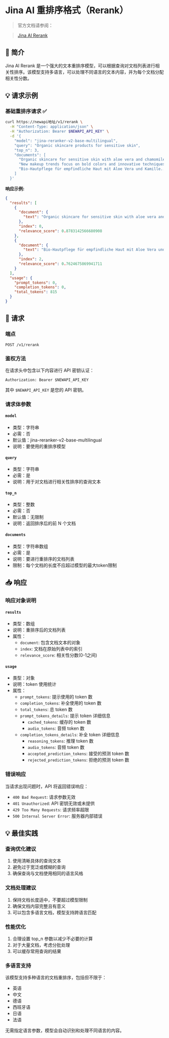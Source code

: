 # Jina AI 重排序格式（Rerank）

> 官方文档请参阅：

> [Jina AI Rerank](https://jina.ai/reranker)

## 📝 简介

Jina AI Rerank 是一个强大的文本重排序模型，可以根据查询对文档列表进行相关性排序。该模型支持多语言，可以处理不同语言的文本内容，并为每个文档分配相关性分数。

## 💡 请求示例

### 基础重排序请求 ✅

```bash
curl https://newapi地址/v1/rerank \
  -H "Content-Type: application/json" \
  -H "Authorization: Bearer $NEWAPI_API_KEY" \
  -d '{
    "model": "jina-reranker-v2-base-multilingual",
    "query": "Organic skincare products for sensitive skin",
    "top_n": 3,
    "documents": [
      "Organic skincare for sensitive skin with aloe vera and chamomile...",
      "New makeup trends focus on bold colors and innovative techniques...",
      "Bio-Hautpflege für empfindliche Haut mit Aloe Vera und Kamille..."
    ]
  }'
```

**响应示例:**

```json
{
  "results": [
    {
      "document": {
        "text": "Organic skincare for sensitive skin with aloe vera and chamomile..."
      },
      "index": 0,
      "relevance_score": 0.8783142566680908
    },
    {
      "document": {
        "text": "Bio-Hautpflege für empfindliche Haut mit Aloe Vera und Kamille..."
      },
      "index": 2,
      "relevance_score": 0.7624675869941711
    }
  ],
  "usage": {
    "prompt_tokens": 0,
    "completion_tokens": 0,
    "total_tokens": 815
  }
}
```

## 📮 请求

### 端点

```
POST /v1/rerank
```

### 鉴权方法

在请求头中包含以下内容进行 API 密钥认证：

```
Authorization: Bearer $NEWAPI_API_KEY
```

其中 `$NEWAPI_API_KEY` 是您的 API 密钥。

### 请求体参数

#### `model`
- 类型：字符串
- 必需：否
- 默认值：jina-reranker-v2-base-multilingual
- 说明：要使用的重排序模型

#### `query`
- 类型：字符串
- 必需：是
- 说明：用于对文档进行相关性排序的查询文本

#### `top_n`
- 类型：整数
- 必需：否
- 默认值：无限制
- 说明：返回排序后的前 N 个文档

#### `documents`
- 类型：字符串数组
- 必需：是
- 说明：要进行重排序的文档列表
- 限制：每个文档的长度不应超过模型的最大token限制

## 📥 响应

### 响应对象说明

#### `results`
- 类型：数组
- 说明：重排序后的文档列表
- 属性：
  - `document`: 包含文档文本的对象
  - `index`: 文档在原始列表中的索引
  - `relevance_score`: 相关性分数(0-1之间)

#### `usage`
- 类型：对象
- 说明：token 使用统计
- 属性：
  - `prompt_tokens`: 提示使用的 token 数
  - `completion_tokens`: 补全使用的 token 数
  - `total_tokens`: 总 token 数
  - `prompt_tokens_details`: 提示 token 详细信息
    - `cached_tokens`: 缓存的 token 数
    - `audio_tokens`: 音频 token 数
  - `completion_tokens_details`: 补全 token 详细信息
    - `reasoning_tokens`: 推理 token 数
    - `audio_tokens`: 音频 token 数
    - `accepted_prediction_tokens`: 接受的预测 token 数
    - `rejected_prediction_tokens`: 拒绝的预测 token 数

### 错误响应

当请求出现问题时，API 将返回错误响应：

- `400 Bad Request`: 请求参数无效
- `401 Unauthorized`: API 密钥无效或未提供
- `429 Too Many Requests`: 请求频率超限
- `500 Internal Server Error`: 服务器内部错误

## 💡 最佳实践

### 查询优化建议

1. 使用清晰具体的查询文本
2. 避免过于宽泛或模糊的查询
3. 确保查询与文档使用相同的语言风格

### 文档处理建议

1. 保持文档长度适中，不要超过模型限制
2. 确保文档内容完整且有意义
3. 可以包含多语言文档，模型支持跨语言匹配

### 性能优化

1. 合理设置 top_n 参数以减少不必要的计算
2. 对于大量文档，考虑分批处理
3. 可以缓存常用查询的结果

### 多语言支持

该模型支持多种语言的文档重排序，包括但不限于：

- 英语
- 中文
- 德语
- 西班牙语
- 日语
- 法语

无需指定语言参数，模型会自动识别和处理不同语言的内容。

